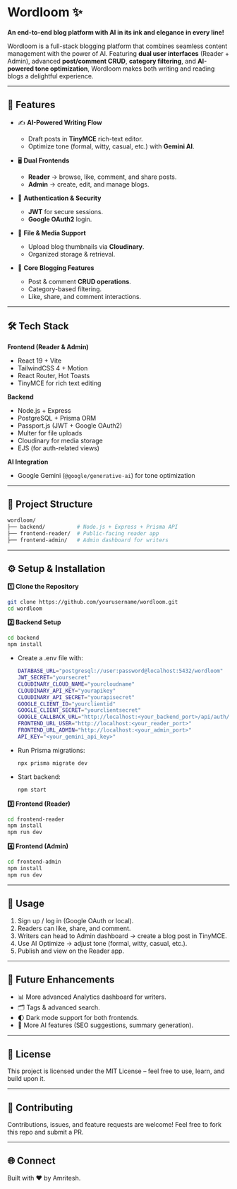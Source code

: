 # Wordloom ✨

**An end-to-end blog platform with AI in its ink and elegance in every line!**

Wordloom is a full-stack blogging platform that combines seamless content management with the power of AI. Featuring **dual user interfaces** (Reader + Admin), advanced **post/comment CRUD**, **category filtering**, and **AI-powered tone optimization**, Wordloom makes both writing and reading blogs a delightful experience.

---

## 🌟 Features

- ✍️ **AI-Powered Writing Flow**  
  - Draft posts in **TinyMCE** rich-text editor.  
  - Optimize tone (formal, witty, casual, etc.) with **Gemini AI**.  

- 🖥️ **Dual Frontends**  
  - **Reader** → browse, like, comment, and share posts.  
  - **Admin** → create, edit, and manage blogs.  

- 🔐 **Authentication & Security**  
  - **JWT** for secure sessions.  
  - **Google OAuth2** login.  

- 📂 **File & Media Support**  
  - Upload blog thumbnails via **Cloudinary**.  
  - Organized storage & retrieval.  

- 📑 **Core Blogging Features**  
  - Post & comment **CRUD operations**.  
  - Category-based filtering.  
  - Like, share, and comment interactions.  

---

## 🛠️ Tech Stack

**Frontend (Reader & Admin)**  
- React 19 + Vite  
- TailwindCSS 4 + Motion  
- React Router, Hot Toasts  
- TinyMCE for rich text editing  

**Backend**  
- Node.js + Express  
- PostgreSQL + Prisma ORM  
- Passport.js (JWT + Google OAuth2)  
- Multer for file uploads  
- Cloudinary for media storage  
- EJS (for auth-related views)  

**AI Integration**  
- Google Gemini (`@google/generative-ai`) for tone optimization  

---

## 📂 Project Structure

```bash
wordloom/
├── backend/          # Node.js + Express + Prisma API
├── frontend-reader/  # Public-facing reader app
├── frontend-admin/   # Admin dashboard for writers

```

---

## ⚙️ Setup & Installation

**1️⃣ Clone the Repository**

```bash
git clone https://github.com/yourusername/wordloom.git
cd wordloom
```

**2️⃣ Backend Setup**

```bash
cd backend
npm install
```
- Create a .env file with:

  ```bash
  DATABASE_URL="postgresql://user:password@localhost:5432/wordloom"
  JWT_SECRET="yoursecret"
  CLOUDINARY_CLOUD_NAME="yourcloudname"
  CLOUDINARY_API_KEY="yourapikey"
  CLOUDINARY_API_SECRET="yourapisecret"
  GOOGLE_CLIENT_ID="yourclientid"
  GOOGLE_CLIENT_SECRET="yourclientsecret"
  GOOGLE_CALLBACK_URL="http://localhost:<your_backend_port>/api/auth/google/callback"
  FRONTEND_URL_USER="http://localhost:<your_reader_port>"
  FRONTEND_URL_ADMIN="http://localhost:<your_admin_port>"
  API_KEY="<your_gemini_api_key>"
  ```

- Run Prisma migrations:
  
  ```bash
  npx prisma migrate dev
  ```

- Start backend:

  ```bash
  npm start
  ```

**3️⃣ Frontend (Reader)**

```bash
cd frontend-reader
npm install
npm run dev
```

**4️⃣ Frontend (Admin)**

```bash
cd frontend-admin
npm install
npm run dev
```

---

## 🚀 Usage

1. Sign up / log in (Google OAuth or local).
2. Readers can like, share, and comment.
3. Writers can head to Admin dashboard → create a blog post in TinyMCE.
4. Use AI Optimize → adjust tone (formal, witty, casual, etc.).
5. Publish and view on the Reader app.

---

## 🔮 Future Enhancements

- 📊 More advanced Analytics dashboard for writers.
- 🗂️ Tags & advanced search.
- 🌓 Dark mode support for both frontends.
- 🤖 More AI features (SEO suggestions, summary generation).

---

## 📜 License

This project is licensed under the MIT License – feel free to use, learn, and build upon it.

---

## 🤝 Contributing

Contributions, issues, and feature requests are welcome!
Feel free to fork this repo and submit a PR.

---
 
 ## 🌐 Connect

Built with ❤️ by Amritesh.
